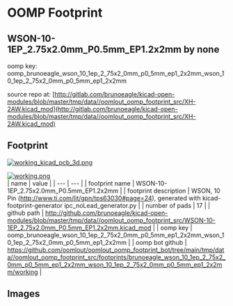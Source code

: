 # OOMP Footprint  
## WSON-10-1EP_2.75x2.0mm_P0.5mm_EP1.2x2mm  by none  
  
oomp key: oomp_brunoeagle_wson_10_1ep_2_75x2_0mm_p0_5mm_ep1_2x2mm_wson_10_1ep_2_75x2_0mm_p0_5mm_ep1_2x2mm  
  
source repo at: [http://gitlab.com/brunoeagle/kicad-open-modules/blob/master/tmp/data//oomlout_oomp_footprint_src/XH-2AW.kicad_mod](http://gitlab.com/brunoeagle/kicad-open-modules/blob/master/tmp/data//oomlout_oomp_footprint_src/XH-2AW.kicad_mod)  
## Footprint  
  
[![working_kicad_pcb_3d.png](working_kicad_pcb_3d_600.png)](working_kicad_pcb_3d.png)  
  
[![working.png](working_600.png)](working.png)  
| name | value | 
| --- | --- | 
| footprint name | WSON-10-1EP_2.75x2.0mm_P0.5mm_EP1.2x2mm | 
| footprint description | WSON, 10 Pin (http://www.ti.com/lit/gpn/tps63030#page=24), generated with kicad-footprint-generator ipc_noLead_generator.py | 
| number of pads | 17 | 
| github path | http://github.com/brunoeagle/kicad-open-modules/blob/master/tmp/data//oomlout_oomp_footprint_src/WSON-10-1EP_2.75x2.0mm_P0.5mm_EP1.2x2mm.kicad_mod | 
| oomp key | oomp_brunoeagle_wson_10_1ep_2_75x2_0mm_p0_5mm_ep1_2x2mm_wson_10_1ep_2_75x2_0mm_p0_5mm_ep1_2x2mm | 
| oomp bot github | https://github.com/oomlout/oomlout_oomp_footprint_bot/tree/main/tmp/data//oomlout_oomp_footprint_src/footprints/brunoeagle_wson_10_1ep_2_75x2_0mm_p0_5mm_ep1_2x2mm_wson_10_1ep_2_75x2_0mm_p0_5mm_ep1_2x2mm/working | 
## Images  
